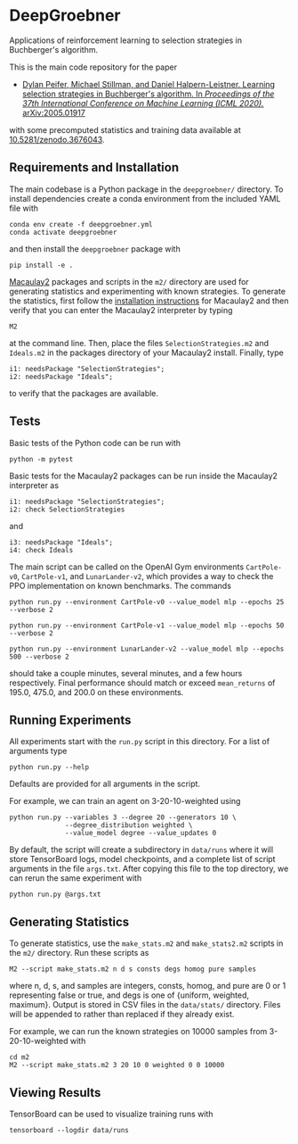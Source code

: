 # DeepGroebner

Applications of reinforcement learning to selection strategies
in Buchberger's algorithm.

This is the main code repository for the paper

* [Dylan Peifer, Michael Stillman, and Daniel Halpern-Leistner.
Learning selection strategies in Buchberger's algorithm.
In *Proceedings of the 37th International Conference on Machine Learning
(ICML 2020).*](https://icml.cc/virtual/2020/poster/6742)
[arXiv:2005.01917](https://arxiv.org/abs/2005.01917)

with some precomputed statistics and training data available at
[10.5281/zenodo.3676043](https://doi.org/10.5281/zenodo.3676043).

## Requirements and Installation

The main codebase is a Python package in the `deepgroebner/` directory. To
install dependencies create a conda environment from the included YAML file
with

    conda env create -f deepgroebner.yml
    conda activate deepgroebner

and then install the `deepgroebner` package with

    pip install -e .

[Macaulay2](http://www2.macaulay2.com/Macaulay2/) packages and scripts in the
`m2/` directory are used for generating statistics and experimenting with known
strategies. To generate the statistics, first follow the [installation
instructions](http://www2.macaulay2.com/Macaulay2/Downloads/) for Macaulay2 and
then verify that you can enter the Macaulay2 interpreter by typing

    M2

at the command line. Then, place the files `SelectionStrategies.m2` and
`Ideals.m2` in the packages directory of your Macaulay2 install. Finally, type

    i1: needsPackage "SelectionStrategies";
    i2: needsPackage "Ideals";
    
to verify that the packages are available.
    
## Tests

Basic tests of the Python code can be run with

    python -m pytest
    
Basic tests for the Macaulay2 packages can be run inside the Macaulay2
interpreter as

    i1: needsPackage "SelectionStrategies";
    i2: check SelectionStrategies

and

    i3: needsPackage "Ideals";
    i4: check Ideals

The main script can be called on the OpenAI Gym environments `CartPole-v0`,
`CartPole-v1`, and `LunarLander-v2`, which provides a way to check the PPO
implementation on known benchmarks. The commands

    python run.py --environment CartPole-v0 --value_model mlp --epochs 25 --verbose 2

    python run.py --environment CartPole-v1 --value_model mlp --epochs 50 --verbose 2

    python run.py --environment LunarLander-v2 --value_model mlp --epochs 500 --verbose 2
    
should take a couple minutes, several minutes, and a few hours respectively.
Final performance should match or exceed `mean_returns` of 195.0, 475.0, and
200.0 on these environments.

## Running Experiments

All experiments start with the `run.py` script in this directory. For a list of
arguments type
    
    python run.py --help

Defaults are provided for all arguments in the script.

For example, we can train an agent on 3-20-10-weighted using

    python run.py --variables 3 --degree 20 --generators 10 \
                  --degree_distribution weighted \
                  --value_model degree --value_updates 0

By default, the script will create a subdirectory in `data/runs` where it will
store TensorBoard logs, model checkpoints, and a complete list of script
arguments in the file `args.txt`. After copying this file to the top
directory, we can rerun the same experiment with

    python run.py @args.txt

## Generating Statistics

To generate statistics, use the `make_stats.m2` and `make_stats2.m2` scripts in
the `m2/` directory. Run these scripts as

    M2 --script make_stats.m2 n d s consts degs homog pure samples

where n, d, s, and samples are integers, consts, homog, and pure are 0 or 1
representing false or true, and degs is one of {uniform, weighted, maximum}.
Output is stored in CSV files in the `data/stats/` directory. Files will be appended to
rather than replaced if they already exist.

For example, we can run the known strategies on 10000 samples from 3-20-10-weighted with

    cd m2
    M2 --script make_stats.m2 3 20 10 0 weighted 0 0 10000

## Viewing Results
TensorBoard can be used to visualize training runs with

    tensorboard --logdir data/runs

